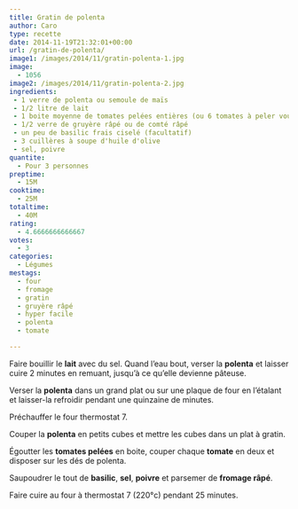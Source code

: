 ```yaml
---
title: Gratin de polenta
author: Caro
type: recette
date: 2014-11-19T21:32:01+00:00
url: /gratin-de-polenta/
image1: /images/2014/11/gratin-polenta-1.jpg
image:
  - 1056
image2: /images/2014/11/gratin-polenta-2.jpg
ingredients:
 - 1 verre de polenta ou semoule de maïs
 - 1/2 litre de lait
 - 1 boite moyenne de tomates pelées entières (ou 6 tomates à peler vous-mêmes, c'est vous qui voyez !)
 - 1/2 verre de gruyère râpé ou de comté râpé
 - un peu de basilic frais ciselé (facultatif)
 - 3 cuillères à soupe d'huile d'olive
 - sel, poivre
quantite:
  - Pour 3 personnes
preptime:
  - 15M
cooktime:
  - 25M
totaltime:
  - 40M
rating:
  - 4.6666666666667
votes:
  - 3
categories:
  - Légumes
mestags:
  - four
  - fromage
  - gratin
  - gruyère râpé
  - hyper facile
  - polenta
  - tomate

---
```

Faire bouillir le **lait** avec du sel. Quand l&rsquo;eau bout, verser la **polenta** et laisser cuire 2 minutes en remuant, jusqu&rsquo;à ce qu&rsquo;elle devienne pâteuse.

Verser la **polenta** dans un grand plat ou sur une plaque de four en l&rsquo;étalant et laisser-la refroidir pendant une quinzaine de minutes.

Préchauffer le four thermostat 7.

Couper la **polenta** en petits cubes et mettre les cubes dans un plat à gratin.

Égoutter les **tomates pelées** en boite, couper chaque **tomate** en deux et disposer sur les dés de polenta.

Saupoudrer le tout de **basilic**, **sel**, **poivre** et parsemer de **fromage râpé**.

Faire cuire au four à thermostat 7 (220°c) pendant 25 minutes.